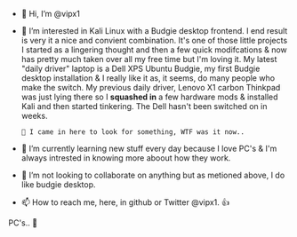 - 👋 Hi, I’m @vipx1
- 👀 I’m interested in Kali Linux with a Budgie desktop frontend. I end result is very it a nice and convient combination.
      It's one of those little projects I started as a lingering thought and then a few quick modifcations
      & now has pretty much taken over all my free time but I'm loving it. My latest "daily driver" laptop is a Dell XPS 
      Ubuntu Budgie, my first Budgie desktop installation & I really like it as, it seems, do many people who make the switch.
      My previous daily driver, Lenovo X1 carbon Thinkpad was just lying there so I __squashed in__ a few hardware mods & 
      installed Kali and then started tinkering. The Dell hasn't been switched on in weeks.
      
      🤔 I came in here to look for something, WTF was it now..
      
- 🌱 I’m currently learning new stuff every day because I love PC's & I'm always intrested in knowing more aboout how they work.
- 💞️ I’m not looking to collaborate on anything but as metioned above, I do like budgie desktop.
- 📫 How to reach me, here, in github or Twitter @vipx1. 👍

PC's.. 🤣

<!---
vipx1/vipx1 is a ✨ special ✨ repository because its `README.md` (this file) appears on your GitHub profile.
You can click the Preview link to take a look at your changes.
--->
